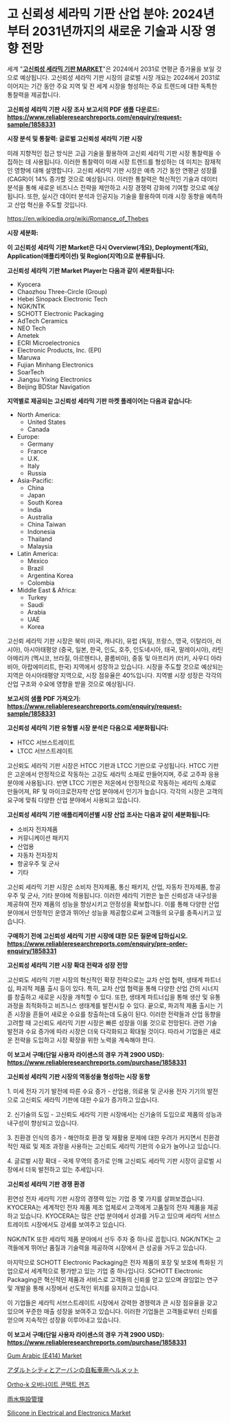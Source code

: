 <p><h1>고 신뢰성 세라믹 기판 산업 분야: 2024년부터 2031년까지의 새로운 기술과 시장 영향 전망</h1></p><p>세계 "<strong><a href="https://www.reliableresearchreports.com/high-reliability-ceramic-substrate-r1858331">고신뢰성 세라믹 기판 MARKET</a></strong>"은 2024에서 2031로 연평균 증가율을 보일 것으로 예상됩니다. 고신뢰성 세라믹 기판 시장의 글로벌 시장 개요는 2024에서 2031로 이어지는 기간 동안 주요 지역 및 전 세계 시장을 형성하는 주요 트렌드에 대한 독특한 통찰력을 제공합니다.</p>
<p><strong>고신뢰성 세라믹 기판 시장 조사 보고서의 PDF 샘플 다운로드: <a href="https://www.reliableresearchreports.com/enquiry/request-sample/1858331">https://www.reliableresearchreports.com/enquiry/request-sample/1858331</a></strong></p>
<p><strong>시장 분석 및 통찰력: 글로벌 고신뢰성 세라믹 기판 시장</strong></p>
<p><p>미래 지향적인 접근 방식은 고급 기술을 활용하여 고신뢰 세라믹 기판 시장 통찰력을 수집하는 데 사용됩니다. 이러한 통찰력이 미래 시장 트렌드를 형성하는 데 미치는 잠재적인 영향에 대해 설명합니다. 고신뢰 세라믹 기판 시장은 예측 기간 동안 연평균 성장률(CAGR)이 14% 증가할 것으로 예상됩니다. 이러한 통찰력은 혁신적인 기술과 데이터 분석을 통해 새로운 비즈니스 전략을 제안하고 시장 경쟁력 강화에 기여할 것으로 예상됩니다. 또한, 실시간 데이터 분석과 인공지능 기술을 활용하여 미래 시장 동향을 예측하고 산업 혁신을 주도할 것입니다.</p></p>
<p><a href="%7CAUTHORITHY_DOMAIN_URL%7C">https://en.wikipedia.org/wiki/Romance_of_Thebes</a></p>
<p><strong>시장 세분화:</strong></p>
<p><strong>이 고신뢰성 세라믹 기판 Market은 다시 Overview(개요), Deployment(개요), Application(애플리케이션) 및 Region(지역)으로 분류됩니다.</strong></p>
<p><strong>고신뢰성 세라믹 기판 Market Player는 다음과 같이 세분화됩니다:</strong></p>
<p><ul><li>Kyocera</li><li>Chaozhou Three-Circle (Group)</li><li>Hebei Sinopack Electronic Tech</li><li>NGK/NTK</li><li>SCHOTT Electronic Packaging</li><li>AdTech Ceramics</li><li>NEO Tech</li><li>Ametek</li><li>ECRI Microelectronics</li><li>Electronic Products, Inc. (EPI)</li><li>Maruwa</li><li>Fujian Minhang Electronics</li><li>SoarTech</li><li>Jiangsu Yixing Electronics</li><li>Beijing BDStar Navigation</li></ul></p>
<p><strong>지역별로 제공되는 고신뢰성 세라믹 기판 마켓 플레이어는 다음과 같습니다:</strong></p>
<p><ul>
    <li>
        North America:
        <ul>
            <li>United States</li>
            <li>Canada</li>
        </ul>
    </li>
    <li>
        Europe:
        <ul>
            <li>Germany</li>
            <li>France</li>
            <li>U.K.</li>
            <li>Italy</li>
            <li>Russia</li>
        </ul>
    </li>
    <li>
        Asia-Pacific:
        <ul>
            <li>China</li>
            <li>Japan</li>
            <li>South Korea</li>
            <li>India</li>
            <li>Australia</li>
            <li>China Taiwan</li>
            <li>Indonesia</li>
            <li>Thailand</li>
            <li>Malaysia</li>
        </ul>
    </li>
    <li>
        Latin America:
        <ul>
            <li>Mexico</li>
            <li>Brazil</li>
            <li>Argentina Korea</li>
            <li>Colombia</li>
        </ul>
    </li>
    <li>
        Middle East & Africa:
        <ul>
            <li>Turkey</li>
            <li>Saudi</li>
            <li>Arabia</li>
            <li>UAE</li>
            <li>Korea</li>
        </ul>
    </li>
    </ul></p>
<p><p>고신뢰 세라믹 기판 시장은 북미 (미국, 캐나다), 유럽 (독일, 프랑스, 영국, 이탈리아, 러시아), 아시아태평양 (중국, 일본, 한국, 인도, 호주, 인도네시아, 태국, 말레이시아), 라틴아메리카 (멕시코, 브라질, 아르헨티나, 콜롬비아), 중동 및 아프리카 (터키, 사우디 아라비아, 아랍에미리트, 한국) 지역에서 성장하고 있습니다. 시장을 주도할 것으로 예상되는 지역은 아시아태평양 지역으로, 시장 점유율은 40%입니다. 지역별 시장 성장은 각각의 산업 구조와 수요에 영향을 받을 것으로 예상됩니다.</p></p>
<p><strong>보고서의 샘플 PDF 가져오기: <a href="https://www.reliableresearchreports.com/enquiry/request-sample/1858331">https://www.reliableresearchreports.com/enquiry/request-sample/1858331</a></strong></p>
<p><strong>고신뢰성 세라믹 기판 유형별 시장 분석은 다음으로 세분화됩니다:</strong></p>
<p><ul><li>HTCC 서브스트레이트</li><li>LTCC 서브스트레이트</li></ul></p>
<p><p>고신뢰도 세라믹 기판 시장은 HTCC 기판과 LTCC 기판으로 구성됩니다. HTCC 기판은 고온에서 안정적으로 작동하는 고강도 세라믹 소재로 만들어지며, 주로 고주파 응용 분야에 사용됩니다. 반면 LTCC 기판은 저온에서 안정적으로 작동하는 세라믹 소재로 만들어져, RF 및 마이크로전자학 산업 분야에서 인기가 높습니다. 각각의 시장은 고객의 요구에 맞춰 다양한 산업 분야에서 사용되고 있습니다.</p></p>
<p><strong>고신뢰성 세라믹 기판 애플리케이션별 시장 산업 조사는 다음과 같이 세분화됩니다:</strong></p>
<p><ul><li>소비자 전자제품</li><li>커뮤니케이션 패키지</li><li>산업용</li><li>자동차 전자장치</li><li>항공우주 및 군사</li><li>기타</li></ul></p>
<p><p>고신뢰 세라믹 기판 시장은 소비자 전자제품, 통신 패키지, 산업, 자동차 전자제품, 항공우주 및 군사, 기타 분야에 적용됩니다. 이러한 세라믹 기판은 높은 신뢰성과 내구성을 제공하여 전자 제품의 성능을 향상시키고 안정성을 확보합니다. 이를 통해 다양한 산업 분야에서 안정적인 운영과 뛰어난 성능을 제공함으로써 고객들의 요구를 충족시키고 있습니다.</p></p>
<p><strong>구매하기 전에 고신뢰성 세라믹 기판 시장에 대한 모든 질문에 답하십시오. <a href="https://www.reliableresearchreports.com/enquiry/pre-order-enquiry/1858331">https://www.reliableresearchreports.com/enquiry/pre-order-enquiry/1858331</a></strong></p>
<p><strong>고신뢰성 세라믹 기판 시장 확대 전략과 성장 전망</strong></p>
<p><p>고신뢰도 세라믹 기판 시장의 혁신적인 확장 전략으로는 교차 산업 협력, 생태계 파트너십, 파괴적 제품 출시 등이 있다. 특히, 교차 산업 협력을 통해 다양한 산업 간의 시너지를 창출하고 새로운 시장을 개척할 수 있다. 또한, 생태계 파트너십을 통해 생산 및 유통 과정을 최적화하고 비즈니스 생태계를 발전시킬 수 있다. 끝으로, 파괴적 제품 출시는 기존 시장을 흔들어 새로운 수요를 창출하는데 도움이 된다. 이러한 전략들과 산업 동향을 고려할 때 고신뢰도 세라믹 기판 시장은 빠른 성장을 이룰 것으로 전망된다. 관련 기술 발전과 수요 증가에 따라 시장은 더욱 다각화되고 확대될 것이다. 따라서 기업들은 새로운 전략을 도입하고 시장 확장을 위한 노력을 계속해야 한다.</p></p>
<p><strong>이 보고서 구매(단일 사용자 라이센스의 경우 가격 2900 USD): <a href="https://www.reliableresearchreports.com/purchase/1858331">https://www.reliableresearchreports.com/purchase/1858331</a></strong></p>
<p><strong>고신뢰성 세라믹 기판 시장의 역동성을 형성하는 시장 동향</strong></p>
<p><p>1. 미세 전자 기기 발전에 따른 수요 증가 - 산업용, 의료용 및 군사용 전자 기기의 발전으로 고신뢰도 세라믹 기판에 대한 수요가 증가하고 있습니다.</p><p>2. 신기술의 도입 - 고신뢰도 세라믹 기판 시장에서는 신기술의 도입으로 제품의 성능과 내구성이 향상되고 있습니다.</p><p>3. 친환경 인식의 증가 - 해안하호 환경 및 재활용 문제에 대한 우려가 커지면서 친환경적인 재료 및 제조 과정을 사용하는 고신뢰도 세라믹 기판의 수요가 늘어나고 있습니다.</p><p>4. 글로벌 시장 확대 - 국제 무역의 증가로 인해 고신뢰도 세라믹 기판 시장이 글로벌 시장에서 더욱 발전하고 있는 추세입니다.</p></p>
<p><strong>고신뢰성 세라믹 기판 경쟁 환경</strong></p>
<p><p>횐연성 전자 세라믹 기판 시장의 경쟁력 있는 기업 중 몇 가지를 살펴보겠습니다. KYOCERA는 세계적인 전자 제품 제조 업체로서 고객에게 고품질의 전자 제품을 제공하고 있습니다. KYOCERA는 많은 산업 분야에서 성과를 거두고 있으며 세라믹 서브스트레이트 시장에서도 강세를 보여주고 있습니다.</p><p>NGK/NTK 또한 세라믹 제품 분야에서 선두 주자 중 하나로 꼽힙니다. NGK/NTK는 고객들에게 뛰어난 품질과 기술력을 제공하여 시장에서 큰 성공을 거두고 있습니다.</p><p>마지막으로 SCHOTT Electronic Packaging은 전자 제품의 포장 및 보호에 특화된 기업으로서 세계적으로 평가받고 있는 기업 중 하나입니다. SCHOTT Electronic Packaging은 혁신적인 제품과 서비스로 고객들의 신뢰를 얻고 있으며 끊임없는 연구 및 개발을 통해 시장에서 선도적인 위치를 유지하고 있습니다.</p><p>이 기업들은 세라믹 서브스트레이트 시장에서 강력한 경쟁력과 큰 시장 점유율을 갖고 있으며 꾸준한 매출 성장을 보여주고 있습니다. 이러한 기업들은 고객들로부터 신뢰를 얻으며 지속적인 성장을 이루어내고 있습니다.</p></p>
<p><strong>이 보고서 구매(단일 사용자 라이센스의 경우 가격 2900 USD): <a href="https://www.reliableresearchreports.com/purchase/1858331">https://www.reliableresearchreports.com/purchase/1858331</a></strong></p>
<p><p><a href="https://issuu.com/reportprime-2/docs/gum-arabic-e414-market-size-2030.pp_b2e841e0146351">Gum Arabic (E414) Market</a></p><p><a href="https://github.com/mohamedbakry57/Market-Research-Report-List-5/blob/main/818779787316.md">アダルトシティとアーバンの自転車用ヘルメット</a></p><p><a href="https://github.com/laholand/Market-Research-Report-List-6/blob/main/8433788108206.md">Ortho-k 오버나이트 콘택트 렌즈</a></p><p><a href="https://medium.com/@sashabeier2023/%E3%82%B9%E3%83%88%E3%83%BC%E3%83%A0%E3%82%A6%E3%82%A9%E3%83%BC%E3%82%BF%E3%83%BC%E6%96%BD%E8%A8%AD%E7%AE%A1%E7%90%86%E5%B8%82%E5%A0%B4-%E3%82%B0%E3%83%AD%E3%83%BC%E3%83%90%E3%83%AB%E5%B8%82%E5%A0%B4%E3%81%AE%E6%B4%9E%E5%AF%9F%E3%81%A8%E8%B2%A9%E5%A3%B2%E3%83%88%E3%83%AC%E3%83%B3%E3%83%892024%E5%B9%B4%E3%81%8B%E3%82%892031%E5%B9%B4-60c51cd0863b">雨水施設管理</a></p><p><a href="https://issuu.com/reportprime-2/docs/silicone-in-electrical-and-electron_77725eb1abb390">Silicone in Electrical and Electronics Market</a></p></p>
